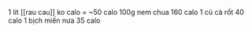 1 lít [[rau cau]] ko calo = ~50 calo
100g nem chua 160 calo
1 củ cà rốt 40 calo
1 bịch miến nưa 35 calo

